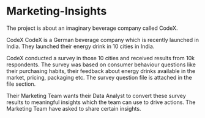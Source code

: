 # Marketing-Insights
The project is about an imaginary beverage company called CodeX.

CodeX
CodeX is a German beverage company which is recently launched in India. They launched their energy drink in 10 cities in India.

CodeX conducted a survey in those 10 cities and received results from 10k respondents.
The survey was based on consumer behaviour questions like their purchasing habits, their feedback about energy drinks available in the market, pricing, packaging etc.
The survey question file is attached in the file section.

Their Marketing Team wants their Data Analyst to convert these survey results to meaningful insights which the team can use to drive actions. The Marketing Team have asked to share certain insights.

